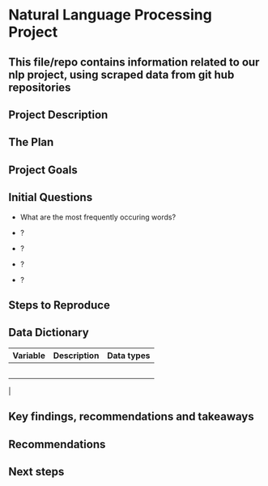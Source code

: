 # Natural Language Processing Project 

## This file/repo contains information related to our nlp project, using scraped data from git hub repositories

## Project Description
 


## The Plan

 
## Project Goals

 
## Initial Questions

- What are the most frequently occuring words?  

-  ?

-  ?

- ?

- ?


##  Steps to Reproduce

 




## Data Dictionary

 

| Variable          | Description                            |Data types|
| ----------------- | -------------------------------------- |----------|
|                   |                                        |          |
|                   |                                        |          |
|                   |                                        |          |
|                   |                                        |          |
|                   |                                        |          |
| 
 
## Key findings, recommendations and takeaways
 

 
## Recommendations
 

## Next steps
 

